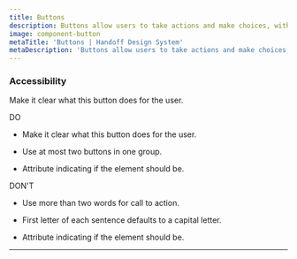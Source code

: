 ```yaml
---
title: Buttons
description: Buttons allow users to take actions and make choices, with a single click.
image: component-button
metaTitle: 'Buttons | Handoff Design System'
metaDescription: 'Buttons allow users to take actions and make choices, with a single click.'
---
```


### Accessibility

Make it clear what this button does for the user.

<div className="c-do-dont">
  <div className="c-do-dont__do">

<Check /> DO

- Make it clear what this button does for the user.
- Use at most two buttons in one group.
- Attribute indicating if the element should be.

  </div>
  <div className="c-do-dont__dont">

<X /> DON&apos;T

- Use more than two words for call to action.
- First letter of each sentence defaults to a capital letter.
- Attribute indicating if the element should be.

  </div>
</div>

---
